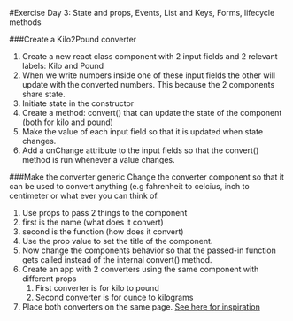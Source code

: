 
#Exercise Day 3: 
State and props, Events, List and Keys, Forms, lifecycle methods

###Create a Kilo2Pound converter
1. Create a new react class component with 2 input fields and 2 relevant labels: Kilo and Pound
2. When we write numbers inside one of these input fields the other will update with the converted numbers. This because the 2 components share state.
3. Initiate state in the constructor
4. Create a method: convert() that can update the state of the component (both for kilo and pound)
5. Make the value of each input field so that it is updated when state changes.
6. Add a onChange attribute to the input fields so that the convert() method is run whenever a value changes.

###Make the converter generic
Change the converter component so that it can be used to convert anything (e.g fahrenheit to celcius, inch to centimeter or what ever you can think of.
1. Use props to pass 2 things to the component
2. first is the name (what does it convert)
3. second is the function (how does it convert)
4. Use the prop value to set the title of the component.
5. Now change the components behavior so that the passed-in function gets called instead of the internal convert() method.
6. Create an app with 2 converters using the same component with different props
   1. First converter is for kilo to pound
   2. Second converter is for ounce to kilograms
7. Place both converters on the same page.
[See here for inspiration](http://codepen.io/valscion/pen/jBNjja?editors=0010)  



